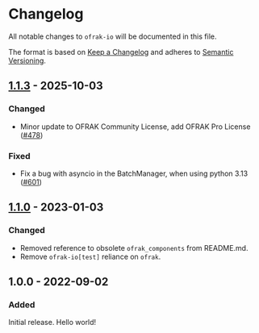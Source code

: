 # Changelog
All notable changes to `ofrak-io` will be documented in this file.

The format is based on [Keep a Changelog](https://keepachangelog.com/en/1.0.0/) and adheres to [Semantic Versioning](https://semver.org/spec/v2.0.0.html).

## [1.1.3](https://github.com/redballoonsecurity/ofrak/compare/ofrak-io-v1.1.0...ofrak-type-v1.1.3) - 2025-10-03

### Changed
- Minor update to OFRAK Community License, add OFRAK Pro License ([#478](https://github.com/redballoonsecurity/ofrak/pull/478))

### Fixed
- Fix a bug with asyncio in the BatchManager, when using python 3.13 ([#601](https://github.com/redballoonsecurity/ofrak/pull/601))

## [1.1.0](https://github.com/redballoonsecurity/ofrak/releases/tag/ofrak-io-v1.1.0) - 2023-01-03
### Changed
- Removed reference to obsolete `ofrak_components` from README.md.
- Remove `ofrak-io[test]` reliance on `ofrak`.

## 1.0.0 - 2022-09-02
### Added
Initial release. Hello world!
